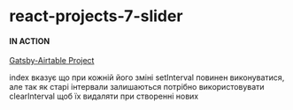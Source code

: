 # react-projects-7-slider

#### IN ACTION

[Gatsby-Airtable Project](https://gatsby-airtable-design-project.netlify.app/)

index вказує що при кожній його зміні setInterval повинен виконуватися, але так як старі інтервали залишаються потрібно використовувати clearInterval щоб їх видаляти при створенні нових
